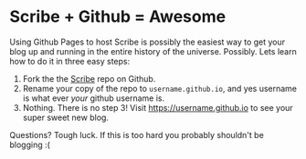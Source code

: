 # Scribe + Github = Awesome

Using Github Pages to host Scribe is possibly the easiest way to get your blog up and running in the entire history of the universe.  Possibly.  Lets learn how to do it in three easy steps:

1.  Fork the the [Scribe](https://github.com/davekinkead/scribe) repo on Github.
2.  Rename your copy of the repo to `username.github.io`, and yes username is what ever _your_ github username is.
3.  Nothing.  There is no step 3!  Visit https://username.github.io to see your super sweet new blog.

Questions? Tough luck. If this is too hard you probably shouldn't be blogging :(
